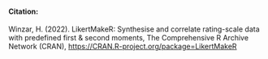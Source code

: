 #### Citation:

Winzar, H. (2022). LikertMakeR: Synthesise and correlate rating-scale 
data with predefined first & second moments, 
The Comprehensive R Archive Network (CRAN),
<https://CRAN.R-project.org/package=LikertMakeR>
